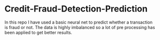 # Credit-Fraud-Detection-Prediction
In this repo I have used a basic neural net to predict whether a transaction is fraud or not. The data is highly imbalanced so a lot of pre processing has been applied to get better results.
